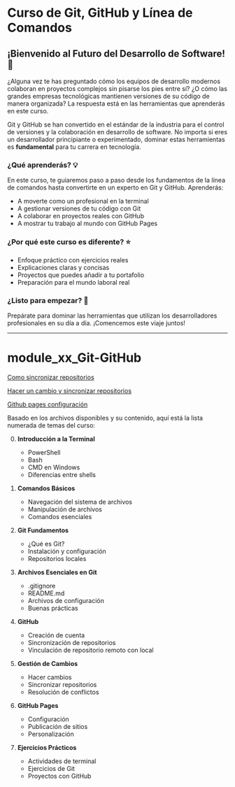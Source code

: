 # Curso de Git, GitHub y Línea de Comandos

## ¡Bienvenido al Futuro del Desarrollo de Software! 🚀

¿Alguna vez te has preguntado cómo los equipos de desarrollo modernos colaboran en proyectos complejos sin pisarse los pies entre sí? ¿O cómo las grandes empresas tecnológicas mantienen versiones de su código de manera organizada? La respuesta está en las herramientas que aprenderás en este curso.

Git y GitHub se han convertido en el estándar de la industria para el control de versiones y la colaboración en desarrollo de software. No importa si eres un desarrollador principiante o experimentado, dominar estas herramientas es **fundamental** para tu carrera en tecnología.

### ¿Qué aprenderás? 💡

En este curso, te guiaremos paso a paso desde los fundamentos de la línea de comandos hasta convertirte en un experto en Git y GitHub. Aprenderás:

- A moverte como un profesional en la terminal
- A gestionar versiones de tu código con Git
- A colaborar en proyectos reales con GitHub
- A mostrar tu trabajo al mundo con GitHub Pages

### ¿Por qué este curso es diferente? ⭐

- Enfoque práctico con ejercicios reales
- Explicaciones claras y concisas
- Proyectos que puedes añadir a tu portafolio
- Preparación para el mundo laboral real

### ¿Listo para empezar? 🎯

Prepárate para dominar las herramientas que utilizan los desarrolladores profesionales en su día a día. ¡Comencemos este viaje juntos!

---

# module_xx_Git-GitHub

[Como sincronizar repositorios](https://imgur.com/gallery/vinculando-repositorio-remoto-con-repositorio-local-Wy3msyR)

[Hacer un cambio y sincronizar repositorios](https://imgur.com/a/VujKry0)

[Github pages configuración](https://imgur.com/a/mIrYAht)

Basado en los archivos disponibles y su contenido, aquí está la lista numerada de temas del curso:

0. **Introducción a la Terminal**

   - PowerShell
   - Bash
   - CMD en Windows
   - Diferencias entre shells

1. **Comandos Básicos**

   - Navegación del sistema de archivos
   - Manipulación de archivos
   - Comandos esenciales

2. **Git Fundamentos**

   - ¿Qué es Git?
   - Instalación y configuración
   - Repositorios locales

3. **Archivos Esenciales en Git**

   - .gitignore
   - README.md
   - Archivos de configuración
   - Buenas prácticas

4. **GitHub**

   - Creación de cuenta
   - Sincronización de repositorios
   - Vinculación de repositorio remoto con local

5. **Gestión de Cambios**

   - Hacer cambios
   - Sincronizar repositorios
   - Resolución de conflictos

6. **GitHub Pages**

   - Configuración
   - Publicación de sitios
   - Personalización

7. **Ejercicios Prácticos**
   - Actividades de terminal
   - Ejercicios de Git
   - Proyectos con GitHub
